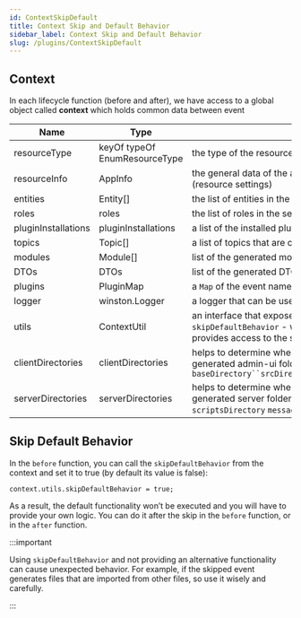 ```yaml
---
id: ContextSkipDefault
title: Context Skip and Default Behavior
sidebar_label: Context Skip and Default Behavior
slug: /plugins/ContextSkipDefault
---
```




## Context

In each lifecycle function (before and after), we have access to a global object called **context** which holds common data between event

|  Name |  Type |  Description |
|---|---|---|
| resourceType  | keyOf typeOf EnumResourceType  | the type of the resource: `MessageBroker` `ProjectConfiguration` `Service`  |
| resourceInfo  | AppInfo  |  the general data of the app:name, description, version, id, URL, and settings (resource settings) |
|  entities | Entity[]  | the list of entities in the service  |
|  roles |  roles | the list of roles in the service  |
pluginInstallations | pluginInstallations |a list of the installed plugins
|  topics | Topic[] |a list of topics that are connected to a specific service   |
|  modules |  Module[] |  list of the generated modules (files) |
|  DTOs |  DTOs | list of the generated DTOs  |
|  plugins | PluginMap  | a `Map` of the event name with its before and after function, and event params  |
| logger  |  winston.Logger |   a logger that can be used to log messages inside the plugin|
| utils  | ContextUtil  |  an interface that exposes utility functionalities and properties, such as `skipDefaultBehavior` - will be explained later, and `importStaticModules` - provides access to the static generated files |
|  clientDirectories |  clientDirectories |  helps to determine where a specific file or folder will be generated in the generated admin-ui folder `baseDirectory``srcDirectory``authDirectory``publicDirectory``apiDirectory` |
|  serverDirectories |   serverDirectories| helps to determine where a specific file or folder will be generated in the generated server folder `baseDirectory` `srcDirectory` `authDirectory`  `scriptsDirectory` `messageBrokerDirectory`  |



## Skip Default Behavior

In the `before` function, you can call the `skipDefaultBehavior` from the context and set it to true (by default its value is false): 

```tsx
context.utils.skipDefaultBehavior = true;
```

As a result, the default functionality won’t be executed and you will have to provide your own logic. You can do it after the skip in the `before` function, or in the `after` function. 



:::important

Using `skipDefaultBehavior` and not providing an alternative functionality can cause unexpected behavior. For example, if the skipped event generates files that are imported from other files, so use it wisely and carefully.

:::

